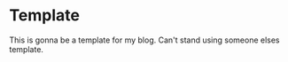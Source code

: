 Template
========

This is gonna be a template for my blog. Can't stand using someone elses template.
